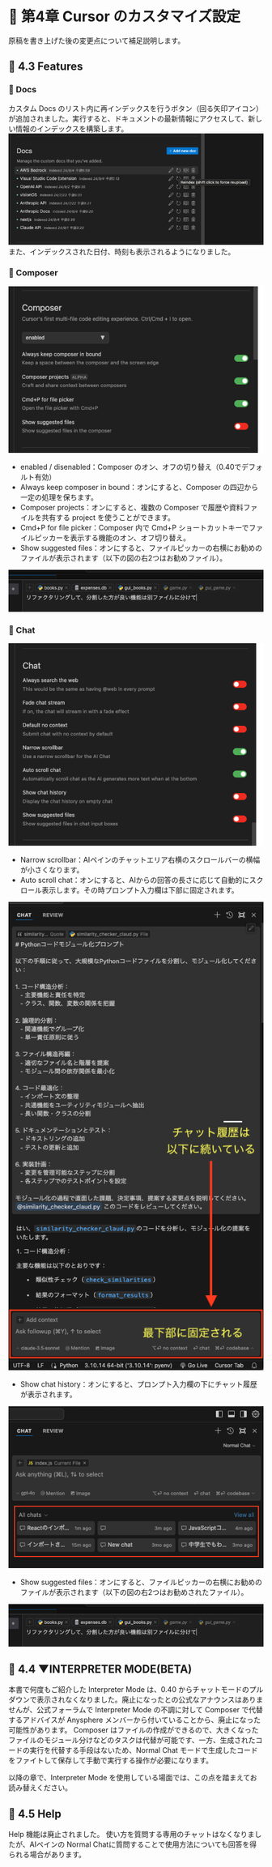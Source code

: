 # 📕 第4章 Cursor のカスタマイズ設定

原稿を書き上げた後の変更点について補足説明します。

## 📘 4.3 Features 

### 📗 Docs

カスタム Docs のリスト内に再インデックスを行うボタン（回る矢印アイコン）が追加されました。実行すると、ドキュメントの最新情報にアクセスして、新しい情報のインデックスを構築します。
![](../images/docs_on_features.png)
また、インデックスされた日付、時刻も表示されるようになりました。

### 📗 Composer

![](../images/composer_setting.png)

- enabled / disenabled：Composer のオン、オフの切り替え（0.40でデフォルト有効）
- Always keep composer in bound：オンにすると、Composer の四辺から一定の処理を保ちます。
- Composer projects：オンにすると、複数の Composer で履歴や資料ファイルを共有する project を使うことができます。
- Cmd+P for file picker：Composer 内で Cmd+P ショートカットキーでファイルピッカーを表示する機能のオン、オフ切り替え。
- Show suggested files：オンにすると、ファイルピッカーの右横にお勧めのファイルが表示されます（以下の図の右2つはお勧めファイル）。

![](../images/suggestedfiles.png)

### 📗 Chat

![](../images/chat_setting.png)

- Narrow scrollbar：AIペインのチャットエリア右横のスクロールバーの横幅が小さくなります。
- Auto scroll chat：オンにすると、AIからの回答の長さに応じて自動的にスクロール表示します。その時プロンプト入力欄は下部に固定されます。

![](../images/autoscrollchat.png)

- Show chat history：オンにすると、プロンプト入力欄の下にチャット履歴が表示されます。

![](../images/chat_history.png)

- Show suggested files：オンにすると、ファイルピッカーの右横にお勧めのファイルが表示されます（以下の図の右2つはお勧めされたファイル）。

![](../images/suggestedfiles.png)

## 📘 4.4 ▼INTERPRETER MODE(BETA)

本書で何度もご紹介した Interpreter Mode は、0.40 からチャットモードのプルダウンで表示されなくなりました。廃止になったとの公式なアナウンスはありませんが、公式フォーラムで Interpreter Mode の不調に対して Composer で代替するアドバイスが Anysphere メンバーから付いていることから、廃止になった可能性があります。
Composer はファイルの作成ができるので、大きくなったファイルのモジュール分けなどのタスクは代替が可能です、一方、生成されたコードの実行を代替する手段はないため、Normal Chat モードで生成したコードをファイトして保存して手動で実行する操作が必要になります。

以降の章で、Interpreter Mode を使用している場面では、この点を踏まえてお読み替えください。

## 📘 4.5 Help

Help 機能は廃止されました。
使い方を質問する専用のチャットはなくなりましたが、AIペインの Normal Chatに質問することで使用方法についても回答を得られる場合があります。
